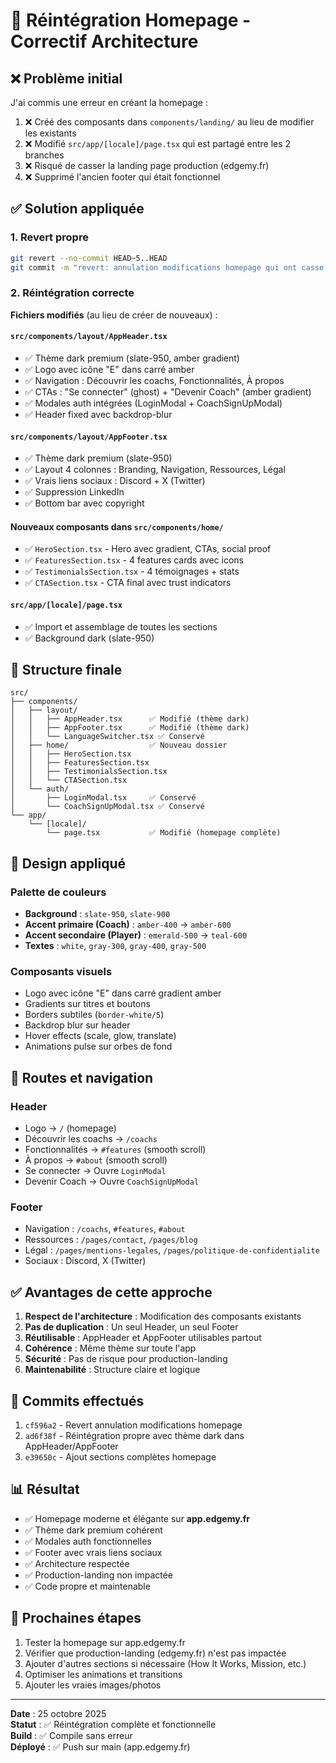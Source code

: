 # 🎯 Réintégration Homepage - Correctif Architecture

## ❌ Problème initial

J'ai commis une erreur en créant la homepage :
1. ❌ Créé des composants dans `components/landing/` au lieu de modifier les existants
2. ❌ Modifié `src/app/[locale]/page.tsx` qui est partagé entre les 2 branches
3. ❌ Risqué de casser la landing page production (edgemy.fr)
4. ❌ Supprimé l'ancien footer qui était fonctionnel

## ✅ Solution appliquée

### 1. Revert propre
```bash
git revert --no-commit HEAD~5..HEAD
git commit -m "revert: annulation modifications homepage qui ont casse la structure app"
```

### 2. Réintégration correcte

**Fichiers modifiés** (au lieu de créer de nouveaux) :

#### `src/components/layout/AppHeader.tsx`
- ✅ Thème dark premium (slate-950, amber gradient)
- ✅ Logo avec icône "E" dans carré amber
- ✅ Navigation : Découvrir les coachs, Fonctionnalités, À propos
- ✅ CTAs : "Se connecter" (ghost) + "Devenir Coach" (amber gradient)
- ✅ Modales auth intégrées (LoginModal + CoachSignUpModal)
- ✅ Header fixed avec backdrop-blur

#### `src/components/layout/AppFooter.tsx`
- ✅ Thème dark premium (slate-950)
- ✅ Layout 4 colonnes : Branding, Navigation, Ressources, Légal
- ✅ Vrais liens sociaux : Discord + X (Twitter)
- ✅ Suppression LinkedIn
- ✅ Bottom bar avec copyright

#### Nouveaux composants dans `src/components/home/`
- ✅ `HeroSection.tsx` - Hero avec gradient, CTAs, social proof
- ✅ `FeaturesSection.tsx` - 4 features cards avec icons
- ✅ `TestimonialsSection.tsx` - 4 témoignages + stats
- ✅ `CTASection.tsx` - CTA final avec trust indicators

#### `src/app/[locale]/page.tsx`
- ✅ Import et assemblage de toutes les sections
- ✅ Background dark (slate-950)

## 📁 Structure finale

```
src/
├── components/
│   ├── layout/
│   │   ├── AppHeader.tsx      ✅ Modifié (thème dark)
│   │   ├── AppFooter.tsx      ✅ Modifié (thème dark)
│   │   └── LanguageSwitcher.tsx ✅ Conservé
│   ├── home/                  ✅ Nouveau dossier
│   │   ├── HeroSection.tsx
│   │   ├── FeaturesSection.tsx
│   │   ├── TestimonialsSection.tsx
│   │   └── CTASection.tsx
│   └── auth/
│       ├── LoginModal.tsx     ✅ Conservé
│       └── CoachSignUpModal.tsx ✅ Conservé
└── app/
    └── [locale]/
        └── page.tsx           ✅ Modifié (homepage complète)
```

## 🎨 Design appliqué

### Palette de couleurs
- **Background** : `slate-950`, `slate-900`
- **Accent primaire (Coach)** : `amber-400` → `amber-600`
- **Accent secondaire (Player)** : `emerald-500` → `teal-600`
- **Textes** : `white`, `gray-300`, `gray-400`, `gray-500`

### Composants visuels
- Logo avec icône "E" dans carré gradient amber
- Gradients sur titres et boutons
- Borders subtiles (`border-white/5`)
- Backdrop blur sur header
- Hover effects (scale, glow, translate)
- Animations pulse sur orbes de fond

## 🔗 Routes et navigation

### Header
- Logo → `/` (homepage)
- Découvrir les coachs → `/coachs`
- Fonctionnalités → `#features` (smooth scroll)
- À propos → `#about` (smooth scroll)
- Se connecter → Ouvre `LoginModal`
- Devenir Coach → Ouvre `CoachSignUpModal`

### Footer
- Navigation : `/coachs`, `#features`, `#about`
- Ressources : `/pages/contact`, `/pages/blog`
- Légal : `/pages/mentions-legales`, `/pages/politique-de-confidentialite`
- Sociaux : Discord, X (Twitter)

## ✅ Avantages de cette approche

1. **Respect de l'architecture** : Modification des composants existants
2. **Pas de duplication** : Un seul Header, un seul Footer
3. **Réutilisable** : AppHeader et AppFooter utilisables partout
4. **Cohérence** : Même thème sur toute l'app
5. **Sécurité** : Pas de risque pour production-landing
6. **Maintenabilité** : Structure claire et logique

## 🚀 Commits effectués

1. `cf596a2` - Revert annulation modifications homepage
2. `ad6f38f` - Réintégration propre avec thème dark dans AppHeader/AppFooter
3. `e39650c` - Ajout sections complètes homepage

## 📊 Résultat

- ✅ Homepage moderne et élégante sur **app.edgemy.fr**
- ✅ Thème dark premium cohérent
- ✅ Modales auth fonctionnelles
- ✅ Footer avec vrais liens sociaux
- ✅ Architecture respectée
- ✅ Production-landing non impactée
- ✅ Code propre et maintenable

## 🎯 Prochaines étapes

1. Tester la homepage sur app.edgemy.fr
2. Vérifier que production-landing (edgemy.fr) n'est pas impactée
3. Ajouter d'autres sections si nécessaire (How It Works, Mission, etc.)
4. Optimiser les animations et transitions
5. Ajouter les vraies images/photos

---

**Date** : 25 octobre 2025  
**Statut** : ✅ Réintégration complète et fonctionnelle  
**Build** : ✅ Compile sans erreur  
**Déployé** : ✅ Push sur main (app.edgemy.fr)
